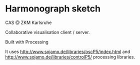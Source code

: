 Harmonograph sketch
==================
CAS @ ZKM Karlsruhe

Collaborative visualisation client / server.

Built with Processing

It uses http://www.sojamo.de/libraries/oscP5/index.html and http://www.sojamo.de/libraries/controlP5/ processing libraries.
